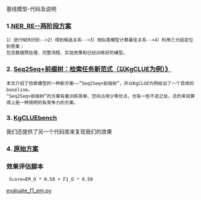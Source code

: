 基线模型-代码及说明

### 1.<a href='./ner_re/'>NER_RE--两阶段方案</a>

    1）进行NER识别-->2）得到候选关系-->3）相似度模型计算最佳关系-->4）利用三元组定位到答案；
    包含数据预处理、完整流程、实验效果和已经训练好的模型。

### 2. <a href='https://kexue.fm/archives/8802'>Seq2Seq+前缀树：检索任务新范式（以KgCLUE为例）》</a>

    
    本文介绍了检索模型的一种新方案——“Seq2Seq+前缀树”，并以KgCLUE为例给出了一个具体的baseline。
    “Seq2Seq+前缀树”的方案有着训练简单、空间占用少等优点，也有一些不足之处，总的来说算得上是一种简明的有竞争力的方案。

### 3. <a href="https://github.com/CLUEbenchmark/KgCLUEbench">KgCLUEbench</a>
我们还提供了另一个代码库来复现我们的效果
  
### 4. <a href='./other_implement'>原始方案</a>

### 效果评估脚本
     Score=EM_O * 0.50 + F1_O * 0.50
<a href='./evaluate_f1_em.py'>evaluate_f1_em.py</a>